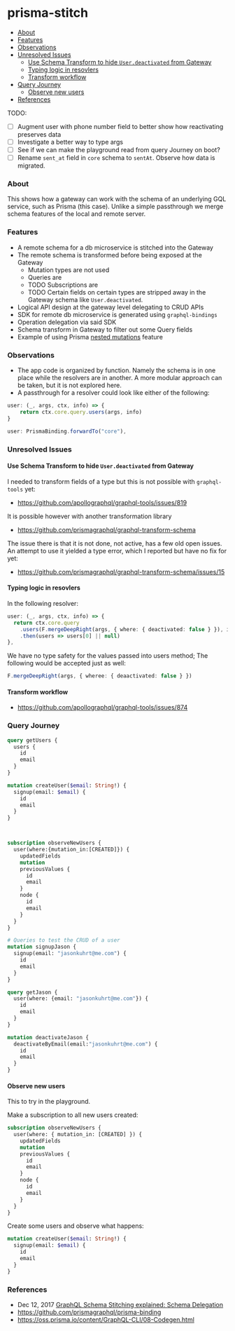 
# prisma-stitch <!-- omit in toc -->

- [About](#about)
- [Features](#features)
- [Observations](#observations)
- [Unresolved Issues](#unresolved-issues)
  - [Use Schema Transform to hide `User.deactivated` from Gateway](#use-schema-transform-to-hide-userdeactivated-from-gateway)
  - [Typing logic in resovlers](#typing-logic-in-resovlers)
  - [Transform workflow](#transform-workflow)
- [Query Journey](#query-journey)
  - [Observe new users](#observe-new-users)
- [References](#references)

TODO:

- [ ] Augment user with phone number field to better show how reactivating preserves data
- [ ] Investigate a better way to type args
- [ ] See if we can make the playground read from query Journey on boot?
- [ ] Rename `sent_at` field in `core` schema to `sentAt`. Observe how data is migrated.

### About

This shows how a gateway can work with the schema of an underlying GQL service, such as Prisma (this case). Unlike a simple passthrough we merge schema features of the local and remote server.

### Features

- A remote schema for a db microservice is stitched into the Gateway
- The remote schema is transformed before being exposed at the Gateway
  - Mutation types are not used
  - Queries are
  - TODO Subscriptions are
  - TODO Certain fields on certain types are stripped away in the Gateway schema like `User.deactivated`.
- Logical API design at the gateway level delegating to CRUD APIs
- SDK for remote db microservice is generated using `graphql-bindings`
- Operation delegation via said SDK
- Schema transform in Gateway to filter out some Query fields
- Example of using Prisma [nested mutations](https://www.prisma.io/docs/reference/prisma-api/mutations-ol0yuoz6go#nested-mutations) feature


### Observations

* The app code is organized by function. Namely the schema is in one place while the resolvers are in another. A more modular approach can be taken, but it is not explored here.
* A passthrough for a resolver could look like either of the following:

```ts
user: (_, args, ctx, info) => {
    return ctx.core.query.users(args, info)
}
```
```ts
user: PrismaBinding.forwardTo("core"),
```



### Unresolved Issues

#### Use Schema Transform to hide `User.deactivated` from Gateway

I needed to transform fields of a type but this is not possible with `graphql-tools` yet:

- https://github.com/apollographql/graphql-tools/issues/819

It is possible however with another transformation library

- https://github.com/prismagraphql/graphql-transform-schema

The issue there is that it is not done, not active, has a few old open issues. An attempt to use it yielded a type error, which I reported but have no fix for yet:

- https://github.com/prismagraphql/graphql-transform-schema/issues/15

#### Typing logic in resovlers

In the following resolver:

```ts
user: (_, args, ctx, info) => {
  return ctx.core.query
    .users(F.mergeDeepRight(args, { where: { deactivated: false } }), info)
    .then(users => users[0] || null)
},
```

We have no type safety for the values passed into users method; The following would be accepted just as well:

```ts
F.mergeDeepRight(args, { wheree: { deaactivated: false } })
```

#### Transform workflow

* https://github.com/apollographql/graphql-tools/issues/874


### Query Journey

```graphql
query getUsers {
  users {
    id
    email
  }
}

mutation createUser($email: String!) {
  signup(email: $email) {
    id
    email
  }
}



subscription observeNewUsers {
  user(where:{mutation_in:[CREATED]}) {
    updatedFields
    mutation
    previousValues {
      id
      email
    }
    node {
      id
      email      
    }
  }
}

# Queries to test the CRUD of a user
mutation signupJason {
  signup(email: "jasonkuhrt@me.com") {
    id
    email
  }
}

query getJason {
  user(where: {email: "jasonkuhrt@me.com"}) {
    id
    email
  }
}

mutation deactivateJason {
  deactivateByEmail(email:"jasonkuhrt@me.com") {
    id
    email
  }
}
```

#### Observe new users

This to try in the playground.

Make a subscription to all new users created:

```graphql
subscription observeNewUsers {
  user(where: { mutation_in: [CREATED] }) {
    updatedFields
    mutation
    previousValues {
      id
      email
    }
    node {
      id
      email
    }
  }
}
```

Create some users and observe what happens:

```graphql
mutation createUser($email: String!) {
  signup(email: $email) {
    id
    email
  }
}
```


### References

- Dec 12, 2017
  [GraphQL Schema Stitching explained: Schema Delegation](https://blog.graph.cool/graphql-schema-stitching-explained-schema-delegation-4c6caf468405)
- https://github.com/prismagraphql/prisma-binding
- https://oss.prisma.io/content/GraphQL-CLI/08-Codegen.html